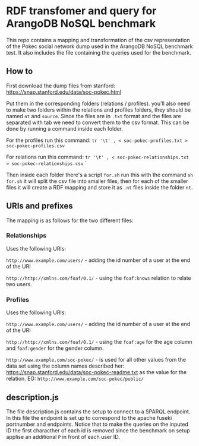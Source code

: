 # RDF transfomer and query for ArangoDB NoSQL benchmark
This repo contains a mapping and transformation of the csv representation of the Pokec social network dump used in the ArangoDB NoSQL benchmark test.
 It also includes the file containing the queries used for the benchmark.

 ## How to
 First download the dump files from stanford: https://snap.stanford.edu/data/soc-pokec.html

Put them in the corresponding folders (relations / profiles).
you'll also need to make two folders within the relations and profiles folders, they should be named `nt` and `source`.
Since the files are in `.txt` format and the files are separated with tab we need to convert them to the csv format. This can be done by running a command inside each folder. 

For the profiles run this command: `tr '\t' , < soc-pokec-profiles.txt > soc-pokec-profiles.csv`

For relations run this command: `tr '\t' , < soc-pokec-relationships.txt > soc-pokec-relationships.csv`
`

Then inside each folder there's a script `for.sh` run this with the command `sh for.sh` it will split the csv file into smaller files, then for each of the smaller files it will create a RDF mapping and store it as `.nt` files inside the folder `nt`.

## URIs and prefixes
The mapping is as follows for the two different files:

 ### Relationships
 Uses the following URIs:

`http://www.example.com/users/` - adding the id number of a user at the end of the URI

`http://http://xmlns.com/foaf/0.1/` - using the `foaf:knows` relation to relate two users.

### Profiles
Uses the following URIs:

`http://www.example.com/users/` - adding the id number of a user at the end of the URI

`http://http://xmlns.com/foaf/0.1/` - using the `foaf:age` for the age column and  `foaf:gender` for the gender column.

`http://www.example.com/soc-pokec/` - is used for all other values from the data set using the column names described her: https://snap.stanford.edu/data/soc-pokec-readme.txt as the value for the relation. EG: `http://www.example.com/soc-pokec/public/`

## description.js
The file description.js contains the setup to connect to a SPARQL endpoint. In this file the endpoint is set up to correspond to the apache fuseki portnumber and endpoints.
Notice that to make the queries on the inputed ID the first characther of each id is removed since the benchmark on setup applise an additional `P` in front of each user ID.
